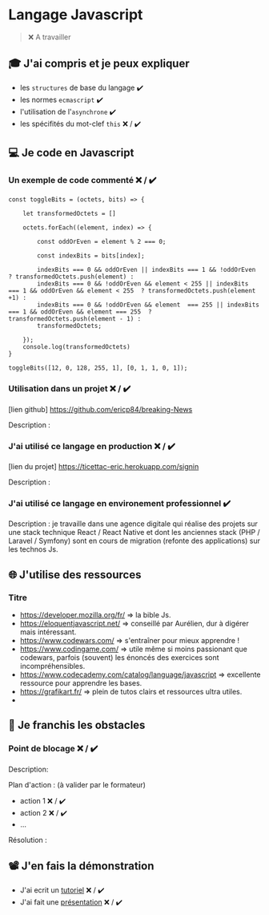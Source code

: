 # Langage Javascript

> ❌ A travailler

<!-- > ✔️ Auto validation par l'étudiant -->

## 🎓 J'ai compris et je peux expliquer

- les `structures` de base du langage ✔️
- les normes `ecmascript` ✔️
- l'utilisation de l'`asynchrone` ✔️
- les spécifités du mot-clef `this` ❌ / ✔️

## 💻 Je code en Javascript

### Un exemple de code commenté ❌ / ✔️

<!-- ** je déclare une fonction acceptant 2 paramètres (octets et bits) ** -->

    const toggleBits = (octets, bits) => {

<!-- ** j'assigne la variable transformedOctets comme étant un tableau vide, elle recevra les élements de ma boucles ** -->

        let transformedOctets = []

<!-- ** je boucle sur octets, je lui donne 2 paramètres (element et index) ** -->

        octets.forEach((element, index) => {

<!-- ** je déclare une variable oddOrEven qui pour résumer me servira de référence dans mes condtions afin de vérifier si l'élément est pair ou impair ** -->

            const oddOrEven = element % 2 === 0;

<!-- ** j'assigne indexBits au index de bits (au lieu de récupérer le tableau entier il le décomposera index par index) ** -->

            const indexBits = bits[index];

<!-- ** série de ternaire vérifiant selon les valeur de indexBits puis si il est pair ou impair et également si il est inférieur ou égal à 255 ** -->

            indexBits === 0 && oddOrEven || indexBits === 1 && !oddOrEven ? transformedOctets.push(element) :
            indexBits === 0 && !oddOrEven && element < 255 || indexBits === 1 && oddOrEven && element < 255  ? transformedOctets.push(element +1) :
            indexBits === 0 && !oddOrEven && element  === 255 || indexBits === 1 && oddOrEven && element === 255  ? transformedOctets.push(element - 1) :
            transformedOctets;

<!-- ** ** ** ** ** ** ** ** ** ** ** ** ** ** ** ** ** -->

        });
        console.log(transformedOctets)
    }

<!-- ** je lance ma fonction en lui reseignant les 2 paramètres necessaires (2 tableaux de number)** -->

    toggleBits([12, 0, 128, 255, 1], [0, 1, 1, 0, 1]);

### Utilisation dans un projet ❌ / ✔️

[lien github] https://github.com/ericp84/breaking-News

Description :

### J'ai utilisé ce langage en production ❌ / ✔️

[lien du projet] https://ticettac-eric.herokuapp.com/signin

Description :

### J'ai utilisé ce langage en environement professionnel ✔️

Description : je travaille dans une agence digitale qui réalise des projets sur une stack technique React / React Native et dont les anciennes stack (PHP / Laravel / Symfony) sont en cours de migration (refonte des applications) sur les technos Js.

## 🌐 J'utilise des ressources

### Titre

- https://developer.mozilla.org/fr/ => la bible Js.
- https://eloquentjavascript.net/ => conseillé par Aurélien, dur à digérer mais intéressant.
- https://www.codewars.com/ => s'entraîner pour mieux apprendre !
- https://www.codingame.com/ => utile même si moins passionant que codewars, parfois (souvent) les énoncés des exercices sont incompréhensibles.
- https://www.codecademy.com/catalog/language/javascript => excellente ressource pour apprendre les bases.
- https://grafikart.fr/ => plein de tutos clairs et ressources ultra utiles.
-

## 🚧 Je franchis les obstacles

### Point de blocage ❌ / ✔️

Description:

Plan d'action : (à valider par le formateur)

- action 1 ❌ / ✔️
- action 2 ❌ / ✔️
- ...

Résolution :

## 📽️ J'en fais la démonstration

- J'ai ecrit un [tutoriel](...) ❌ / ✔️
- J'ai fait une [présentation](...) ❌ / ✔️
